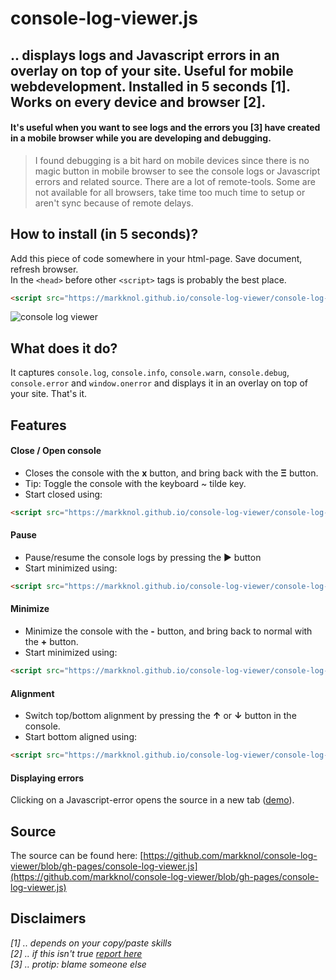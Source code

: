 console-log-viewer.js
==================

## .. displays logs and Javascript errors in an overlay on top of your site. Useful for mobile webdevelopment. Installed in 5 seconds [1]. Works on every device and browser [2].

#### It's useful when you want to see logs and the errors you [3] have created in a mobile browser while you are developing and debugging. 

> I found debugging is a bit hard on mobile devices since there is no magic button in mobile browser to see the console logs or Javascript errors and related source. There are a lot of remote-tools. Some are not available for all browsers, take time too much time to setup or aren't sync because of remote delays. 

## How to install (in 5 seconds)?

Add this piece of code somewhere in your html-page. Save document, refresh browser.  
In the `<head>` before other `<script>` tags is probably the best place.
    
```html
<script src="https://markknol.github.io/console-log-viewer/console-log-viewer.js"></script>
```

<img src="http://dump.stroep.nl/console-log-viewer-3.gif" alt="console log viewer"/>

## What does it do?

It captures `console.log`, `console.info`, `console.warn`, `console.debug`, `console.error` and `window.onerror` and displays it in an overlay on top of your site. That's it. 

## Features

#### Close / Open console
* Closes the console with the **x** button, and bring back with the **&Xi;** button. 
* Tip: Toggle the console with the keyboard ~ tilde key.
* Start closed using:

```html
<script src="https://markknol.github.io/console-log-viewer/console-log-viewer.js?closed=true"></script>
```

#### Pause
* Pause/resume the console logs by pressing the ► button
* Start minimized using:

```html
<script src="https://markknol.github.io/console-log-viewer/console-log-viewer.js?log_enabled=false"></script>
```

#### Minimize
* Minimize the console with the **-** button, and bring back to normal with the **+** button.
* Start minimized using:

```html
<script src="https://markknol.github.io/console-log-viewer/console-log-viewer.js?minimized=true"></script>
```

#### Alignment
* Switch top/bottom alignment by pressing the **&uarr;** or **&darr;** button in the console. 
* Start bottom aligned using:

```html
<script src="https://markknol.github.io/console-log-viewer/console-log-viewer.js?align=bottom"></script>
```

#### Displaying errors
Clicking on a Javascript-error opens the source in a new tab (<a href="https://twitter.com/mknol/status/529937001563553792">demo</a>). 
## Source

The source can be found here: 
[https://github.com/markknol/console-log-viewer/blob/gh-pages/console-log-viewer.js](https://github.com/markknol/console-log-viewer/blob/gh-pages/console-log-viewer.js)

## Disclaimers
  
_[1] .. depends on your copy/paste skills_  
_[2] .. if this isn't true [report here](https://github.com/markknol/console-log-viewer/issues)_  
_[3] .. protip: blame someone else_  
